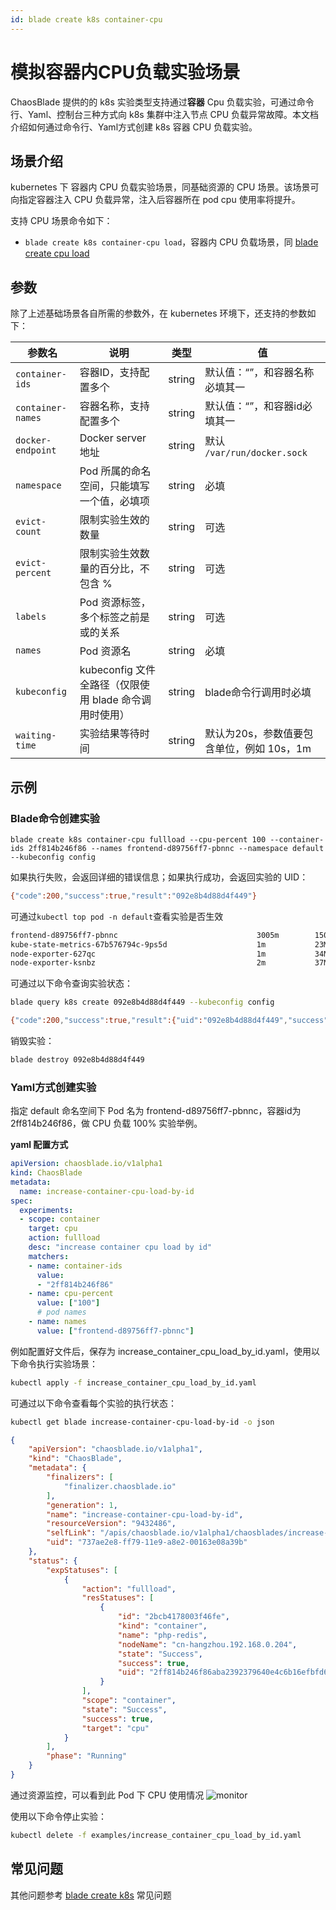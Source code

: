 ```yaml
---
id: blade create k8s container-cpu
---
```


# 模拟容器内CPU负载实验场景

ChaosBlade 提供的的 k8s 实验类型支持通过**容器** Cpu 负载实验，可通过命令行、Yaml、控制台三种方式向 k8s 集群中注入节点 CPU 负载异常故障。本文档介绍如何通过命令行、Yaml方式创建 k8s 容器 CPU 负载实验。

## 场景介绍
kubernetes 下 容器内 CPU 负载实验场景，同基础资源的 CPU 场景。该场景可向指定容器注入 CPU 负载异常，注入后容器所在 pod cpu 使用率将提升。

支持 CPU 场景命令如下：
* `blade create k8s container-cpu load`，容器内 CPU 负载场景，同 [blade create cpu load](../host/blade_create_cpu_load)


## 参数
除了上述基础场景各自所需的参数外，在 kubernetes 环境下，还支持的参数如下：

| 参数名               |  说明 | 类型 | 值                         |
|-------------------| ---- | ---- |---------------------------|
| `container-ids`   | 容器ID，支持配置多个 | string | 默认值：“”，和容器名称必填其一          |
| `container-names` | 容器名称，支持配置多个 | string | 默认值：“”，和容器id必填其一          |
| `docker-endpoint` | Docker server 地址  | string | 默认 `/var/run/docker.sock`   |
| `namespace`       | Pod 所属的命名空间，只能填写一个值，必填项 | string | 必填                        |
| `evict-count`     | 限制实验生效的数量 | string | 可选                        |
| `evict-percent`   | 限制实验生效数量的百分比，不包含 % | string | 可选                        |
| `labels`          | Pod 资源标签，多个标签之前是或的关系 | string | 可选                        |
| `names`           | Pod 资源名 | string | 必填                        |
| `kubeconfig`      | kubeconfig 文件全路径（仅限使用 blade 命令调用时使用） | string | blade命令行调用时必填             |
| `waiting-time`    | 实验结果等待时间 | string | 默认为20s，参数值要包含单位，例如 10s，1m |

## 示例

### Blade命令创建实验

```shell
blade create k8s container-cpu fullload --cpu-percent 100 --container-ids 2ff814b246f86 --names frontend-d89756ff7-pbnnc --namespace default --kubeconfig config 
```

如果执行失败，会返回详细的错误信息；如果执行成功，会返回实验的 UID：
```bash
{"code":200,"success":true,"result":"092e8b4d88d4f449"}
```

可通过`kubectl top pod -n default`查看实验是否生效
```bash
frontend-d89756ff7-pbnnc                               3005m        150Mi
kube-state-metrics-67b576794c-9ps5d                    1m           23Mi
node-exporter-627qc                                    1m           34Mi
node-exporter-ksnbz                                    2m           37Mi
```

可通过以下命令查询实验状态：
```bash
blade query k8s create 092e8b4d88d4f449 --kubeconfig config

{"code":200,"success":true,"result":{"uid":"092e8b4d88d4f449","success":true,"error":"","statuses":[{"id":"eab5fb70b61c9c45","uid":"2ff814b246f86aba2392379640e4c6b16efbfd61846fc419a24f8d8ccf0f86f0","name":"php-redis","state":"Success","kind":"container","success":true,"nodeName":"cn-hangzhou.192.168.0.204"}]}}
```

销毁实验：
```bash
blade destroy 092e8b4d88d4f449
```

### Yaml方式创建实验

指定 default 命名空间下 Pod 名为 frontend-d89756ff7-pbnnc，容器id为 2ff814b246f86，做 CPU 负载 100% 实验举例。

**yaml 配置方式** 
```yaml
apiVersion: chaosblade.io/v1alpha1
kind: ChaosBlade
metadata:
  name: increase-container-cpu-load-by-id
spec:
  experiments:
  - scope: container
    target: cpu
    action: fullload
    desc: "increase container cpu load by id"
    matchers:
    - name: container-ids
      value:
      - "2ff814b246f86"
    - name: cpu-percent
      value: ["100"]
      # pod names
    - name: names
      value: ["frontend-d89756ff7-pbnnc"]
```
例如配置好文件后，保存为 increase_container_cpu_load_by_id.yaml，使用以下命令执行实验场景：
```bash
kubectl apply -f increase_container_cpu_load_by_id.yaml
```
可通过以下命令查看每个实验的执行状态：
```bash
kubectl get blade increase-container-cpu-load-by-id -o json
``` 
```json
{
    "apiVersion": "chaosblade.io/v1alpha1",
    "kind": "ChaosBlade",
    "metadata": {
        "finalizers": [
            "finalizer.chaosblade.io"
        ],
        "generation": 1,
        "name": "increase-container-cpu-load-by-id",
        "resourceVersion": "9432486",
        "selfLink": "/apis/chaosblade.io/v1alpha1/chaosblades/increase-container-cpu-load-by-id",
        "uid": "737ae2e8-ff79-11e9-a8e2-00163e08a39b"
    },
    "status": {
        "expStatuses": [
            {
                "action": "fullload",
                "resStatuses": [
                    {
                        "id": "2bcb4178003f46fe",
                        "kind": "container",
                        "name": "php-redis",
                        "nodeName": "cn-hangzhou.192.168.0.204",
                        "state": "Success",
                        "success": true,
                        "uid": "2ff814b246f86aba2392379640e4c6b16efbfd61846fc419a24f8d8ccf0f86f0"
                    }
                ],
                "scope": "container",
                "state": "Success",
                "success": true,
                "target": "cpu"
            }
        ],
        "phase": "Running"
    }
}
 ```
 
 通过资源监控，可以看到此 Pod 下 CPU 使用情况
 ![monitor](https://user-images.githubusercontent.com/3992234/68177462-5cac1d80-ffc3-11e9-8c8f-4854f3eb4315.png)

使用以下命令停止实验：
```bash
kubectl delete -f examples/increase_container_cpu_load_by_id.yaml 
```

## 常见问题
其他问题参考 [blade create k8s](./blade_create_k8s) 常见问题
